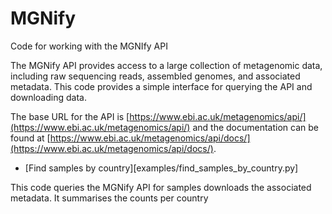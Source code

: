 # MGNify

Code for working with the MGNIfy API

The MGNify API provides access to a large collection of metagenomic data, including raw sequencing reads, assembled
genomes, and associated metadata. This code provides a simple interface for querying the API and downloading data.

The base URL for the API is [https://www.ebi.ac.uk/metagenomics/api/](https://www.ebi.ac.uk/metagenomics/api/) and
the documentation can be found
at [https://www.ebi.ac.uk/metagenomics/api/docs/](https://www.ebi.ac.uk/metagenomics/api/docs/).


- [Find samples by country][examples/find_samples_by_country.py]

This code queries the MGNify API for samples downloads the associated metadata. It summarises the counts per country
